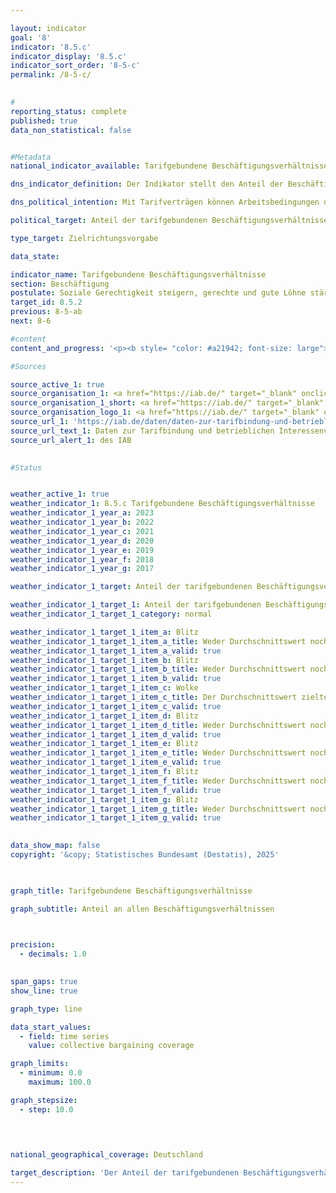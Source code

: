 ```yaml
---

layout: indicator        
goal: '8'        
indicator: '8.5.c'        
indicator_display: '8.5.c'        
indicator_sort_order: '8-5-c'        
permalink: /8-5-c/        
        

#
reporting_status: complete        
published: true        
data_non_statistical: false        


#Metadata        
national_indicator_available: Tarifgebundene Beschäftigungsverhältnisse        

dns_indicator_definition: Der Indikator stellt den Anteil der Beschäftigten (in %) dar, der in Betrieben mit Branchen-/Flächentarifvertrag oder Firmen-/Haustarifvertrag arbeitet.        

dns_political_intention: Mit Tarifverträgen können Arbeitsbedingungen dauerhaft, zukunftsgerichtet und mitbestimmt gesichert werden. Auch die Richtlinie (EU) 2022/2041&nbsp;über angemessene Mindestlöhne in der Europäischen Union (EU-Mindestlohn-Richtlinie) betont die Bedeutung von Tarifverträgen für die Sicherung angemessener Arbeitsbedingungen. Vor diesem Hintergrund verpflichtet die Richtlinie Mitgliedstaaten mit einer tarifvertraglichen Abdeckung von weniger als 80&nbsp;%, einen Aktionsplan zur Förderung von Tarifverhandlungen zu erstellen.        

political_target: Anteil der tarifgebundenen Beschäftigungsverhältnisse bis 2030&nbsp;erhöhen        

type_target: Zielrichtungsvorgabe        

data_state:         

indicator_name: Tarifgebundene Beschäftigungsverhältnisse        
section: Beschäftigung        
postulate: Soziale Gerechtigkeit steigern, gerechte und gute Löhne stärken        
target_id: 8.5.2        
previous: 8-5-ab        
next: 8-6        

#content         
content_and_progress: '<p><b style= "color: #a21942; font-size: large">8.5.c Tarifgebundene Beschäftigungsverhältnisse</b><br><br>Der Indikator stellt die Anzahl der Beschäftigungsverhältnisse in Betrieben mit Tarifbindung in Relation zur Gesamtzahl aller Beschäftigungsverhältnisse in Deutschland dar. Gelten für ein Beschäftigungsverhältnis mehrere unterschiedliche Tarifverträge, so wird das Beschäftigungsverhältnis nur einmal erfasst. Zudem ist der Indikator nicht eins zu eins auf den Anteil an beschäftigten Personen mit Tarifvertrag übertragbar, da einzelne Personen auch mehreren Beschäftigungsverhältnissen nachgehen können. Der Indikator bezieht sich ausschließlich auf die quantitative Verbreitung von Tarifverträgen, die sich inhaltlich stark unterscheiden können. So gehen Tarifverträge, die vollumfängliche Arbeitsbedingungen beinhalten&nbsp;–&nbsp;etwa Vergütung, Arbeitszeiten, Urlaubsdauer, Sonderzahlungen&nbsp;–&nbsp;genauso in den Indikator ein, wie Tarifverträge, die sich eventuell nur auf einen dieser Bereiche beschränken und einen entsprechend geringeren Einfluss auf die Beschäftigungsverhältnisse ausüben.<br><br>Die Daten zum Anteil tarifgebundener Beschäftigungsverhältnisse stammen aus dem jährlichen IAB-Betriebspanel zur Verbreitung von Tarifverträgen und betrieblicher Mitbestimmung in Deutschland, das vom Institut für Arbeitsmarkt- und Berufsforschung (IAB) erhoben wird. Das IAB befragt dabei bundesweit 15&nbsp;000&nbsp;Betriebe aller Branchen und Größenklassen. Die befragten Betriebe stellen eine repräsentative Auswahl der insgesamt rund 2,1&nbsp;Millionen Betriebe in Deutschland mit mindestens einem oder einer sozialversicherungspflichtig Beschäftigten dar.<br><br>In Deutschland wird zwischen Branchentarifverträgen (auch Flächentarifverträgen) und Firmentarifverträgen (auch Haustarifverträgen) unterschieden. Branchentarifverträge werden in der Regel zwischen einem Arbeitgeberverband und einer Gewerkschaft für einen bestimmten Wirtschaftszweig abgeschlossen und gelten für die Mitglieder der vertragsschließenden Verbände. Firmentarifverträge werden hingegen in der Regel direkt mit einzelnen Arbeitgebern abgeschlossen. Das deutsche Tarifrecht sieht vor, dass die Rechtsnormen eines Tarifvertrags durch sogenannte Allgemeinverbindlicherklärungen über die eigentlich tarifgebundenen Parteien hinaus auch bisher nicht tarifgebundene Arbeitgeber und Arbeitnehmer erfassen können. Mit der Allgemeinverbindlicherklärung gelten die im Tarifvertrag festgelegten Arbeitsbedingungen, wie Verdienste, Arbeitszeiten und andere Regelungen, für alle Arbeitgeber und ihre Beschäftigten im Geltungsbereich des Tarifvertrags.<br><br>Im Jahr 2023&nbsp;lag der Anteil tarifgebundener Beschäftigungsverhältnisse erstmals unter der 50-Prozent-Marke bei 49,5&nbsp;%. Werden nur Betriebe der Privatwirtschaft berücksichtigt, ist die Tarifbindung geringer als unter Einbeziehung des öffentlichen Dienstes. In der Privatwirtschaft unterliegen 35&nbsp;% der Beschäftigungsverhältnisse einem Branchentarifvertrag und 7&nbsp;% einem Firmentarifvertrag. Der überwiegende Teil aller Beschäftigungsverhältnisse (41,6&nbsp;%) unterliegt 2023&nbsp;Branchentarifverträgen und nur etwa 7,9&nbsp;% Firmentarifverträgen. Der generelle Abwärtstrend in der Tarifbindung besteht seit Mitte der 1990er Jahre und resultiert fast ausschließlich aus der sinkenden Anzahl von Branchentarifverträgen. Dagegen blieb der Anteil der Beschäftigungsverhältnisse, die einem Firmentarifvertrag unterliegen, seit 1998&nbsp;annähernd konstant.<br><br>Die Tarifbindung von Betrieben hängt stark von deren Beschäftigtenanzahl ab: In kleinen Betrieben mit 1&nbsp;bis 4&nbsp;Beschäftigten liegt die Tarifbindung bei nur 15&nbsp;%, während sie mit zunehmender Betriebsgröße ansteigt. In Betrieben mit 5&nbsp;bis 9&nbsp;Beschäftigten beträgt sie 21&nbsp;%, in Betrieben mit 10&nbsp;bis 20&nbsp;Beschäftigten 33&nbsp;% und in Betrieben mit 101&nbsp;bis 200&nbsp;Beschäftigten 48&nbsp;%. Kleinere Betriebe sind in Deutschland in Bezug auf die Anzahl deutlich stärker vertreten als große Betriebe. Dadurch fällt, in Verbindung mit der geringeren Tarifbindung in kleineren Betrieben, der Anteil der Tarifbindung noch geringer aus, wenn statt der Beschäftigten die Betriebe betrachtet werden: 2023&nbsp;waren nur 22&nbsp;% der Betriebe durch einen Branchen- und lediglich 2&nbsp;% durch einen Firmentarifvertrag gebunden.<br><br>Zwischen dem früheren Bundesgebiet und den neuen Ländern besteht ein deutlicher regionaler Unterschied. In den neuen Ländern sind 45&nbsp;% der Beschäftigungsverhältnisse durch einen Tarifvertrag abgedeckt, während dieser Anteil im früheren Bundesgebiet bei 51&nbsp;% liegt. Der allgemeine Rückgang der Tarifbindung aber ist sowohl im früheren Bundesgebiet als auch in den neuen Ländern zu beobachten.</p>'                

#Sources        

source_active_1: true
source_organisation_1: <a href="https://iab.de/" target="_blank" onclick="return confirm_alert('des IAB', 'De')">Institut für Arbeitsmarkt- und Berufsforschung</a>
source_organisation_1_short: <a href="https://iab.de/" target="_blank" onclick="return confirm_alert('des IAB', 'De')">Institut für Arbeitsmarkt- und Berufsforschung</a>
source_organisation_logo_1: <a href="https://iab.de/" target="_blank" onclick="return confirm_alert('des IAB', 'De')"><img src="https://dns-indikatoren.de/public/OrgImgDe/iab.png" alt="Institut für Arbeitsmarkt- und Berufsforschung" title=" Klicken Sie hier um zur Homepage der Organisation Institut für Arbeitsmarkt- und Berufsforschung zu gelangen." style="height:60px; width:148px; border:transparent"/></a>
source_url_1: 'https://iab.de/daten/daten-zur-tarifbindung-und-betrieblichen-interessenvertetung/'
source_url_text_1: Daten zur Tarifbindung und betrieblichen Interessenvertretung
source_url_alert_1: des IAB
        

#Status        


weather_active_1: true
weather_indicator_1: 8.5.c Tarifgebundene Beschäftigungsverhältnisse
weather_indicator_1_year_a: 2023
weather_indicator_1_year_b: 2022
weather_indicator_1_year_c: 2021
weather_indicator_1_year_d: 2020
weather_indicator_1_year_e: 2019
weather_indicator_1_year_f: 2018
weather_indicator_1_year_g: 2017

weather_indicator_1_target: Anteil der tarifgebundenen Beschäftigungsverhältnisse bis 2030 erhöhen

weather_indicator_1_target_1: Anteil der tarifgebundenen Beschäftigungsverhältnisse bis 2030 erhöhen
weather_indicator_1_target_1_category: normal

weather_indicator_1_target_1_item_a: Blitz
weather_indicator_1_target_1_item_a_title: Weder Durchschnittswert noch die vorherige Veränderung deuten in 2023 in die richtige Richtung.
weather_indicator_1_target_1_item_a_valid: true
weather_indicator_1_target_1_item_b: Blitz
weather_indicator_1_target_1_item_b_title: Weder Durchschnittswert noch die vorherige Veränderung deuten in 2022 in die richtige Richtung.
weather_indicator_1_target_1_item_b_valid: true
weather_indicator_1_target_1_item_c: Wolke
weather_indicator_1_target_1_item_c_title: Der Durchschnittswert zielte in 2021 in die falsche Richtung oder zeigt eine Stagnation an, im vorangegangenen Jahr zeigte sich jedoch eine Wende in die gewünschte Richtung.
weather_indicator_1_target_1_item_c_valid: true
weather_indicator_1_target_1_item_d: Blitz
weather_indicator_1_target_1_item_d_title: Weder Durchschnittswert noch die vorherige Veränderung deuten in 2020 in die richtige Richtung.
weather_indicator_1_target_1_item_d_valid: true
weather_indicator_1_target_1_item_e: Blitz
weather_indicator_1_target_1_item_e_title: Weder Durchschnittswert noch die vorherige Veränderung deuten in 2019 in die richtige Richtung.
weather_indicator_1_target_1_item_e_valid: true
weather_indicator_1_target_1_item_f: Blitz
weather_indicator_1_target_1_item_f_title: Weder Durchschnittswert noch die vorherige Veränderung deuten in 2018 in die richtige Richtung.
weather_indicator_1_target_1_item_f_valid: true
weather_indicator_1_target_1_item_g: Blitz
weather_indicator_1_target_1_item_g_title: Weder Durchschnittswert noch die vorherige Veränderung deuten in 2017 in die richtige Richtung.
weather_indicator_1_target_1_item_g_valid: true        
        

data_show_map: false        
copyright: '&copy; Statistisches Bundesamt (Destatis), 2025'        

        

graph_title: Tarifgebundene Beschäftigungsverhältnisse        

graph_subtitle: Anteil an allen Beschäftigungsverhältnissen        

        

precision: 
  - decimals: 1.0
            

span_gaps: true        
show_line: true        

graph_type: line                

data_start_values: 
  - field: time series
    value: collective bargaining coverage        

graph_limits: 
  - minimum: 0.0
    maximum: 100.0        

graph_stepsize: 
  - step: 10.0
            

                        

national_geographical_coverage: Deutschland                

target_description: 'Der Anteil der tarifgebundenen Beschäftigungsverhältnisse soll erhöht werden.<br>• Ausgehend von der Zielformulierung zeigen sowohl der aktuelle Wert als auch die durchschnittliche Entwicklung der letzten sechs Jahre eine Verringerung. Entsprechend wird der Indikator 8.5.c für das Jahr 2023&nbsp;mit <b>Gewitter</b> bewertet.<br><br><a href="https://dns-indikatoren.de/status"><img src="https://sdg-indikatoren.de/public/Wettersymbole/Blitz.png" title="Weder Durchschnittswert noch die vorherige Veränderung deuten in 2023&nbsp;in die richtige Richtung." alt="Wettersymbol Blitz"/></a>'        
---
```


